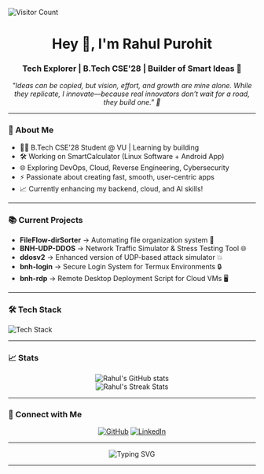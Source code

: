 ![Visitor Count](https://komarev.com/ghpvc/?username=hypertonny&color=blueviolet&style=flat-square)
<h1 align="center">Hey 👋, I'm Rahul Purohit</h1>
<h3 align="center">Tech Explorer | B.Tech CSE'28 | Builder of Smart Ideas 🚀</h3>

<p align="center"><i>"Ideas can be copied, but vision, effort, and growth are mine alone.  
While they replicate, I innovate—because real innovators don’t wait for a road, they build one." 🚀</i></p>

---

### 🚀 About Me
- 🧑‍💻 B.Tech CSE'28 Student @ VU | Learning by building
- 🛠️ Working on SmartCalculator (Linux Software + Android App)
- 🌐 Exploring DevOps, Cloud, Reverse Engineering, Cybersecurity
- ⚡ Passionate about creating fast, smooth, user-centric apps
- 📈 Currently enhancing my backend, cloud, and AI skills!

---

### 📚 Current Projects
- **FileFlow-dirSorter** → Automating file organization system 📁
- **BNH-UDP-DDOS** → Network Traffic Simulator & Stress Testing Tool 🌐
- **ddosv2** → Enhanced version of UDP-based attack simulator 💥
- **bnh-login** → Secure Login System for Termux Environments 🔒
- **bnh-rdp** → Remote Desktop Deployment Script for Cloud VMs 🖥️

---

### 🛠️ Tech Stack
<p>
  <img src="https://skillicons.dev/icons?i=python,cpp,html,css,php,linux,bash,raspberrypi,git,firebase,mysql,aws" alt="Tech Stack" />
</p>

---

### 📈 Stats
<p align="center">
  <img src="https://github-readme-stats.vercel.app/api?username=hypertonny&show_icons=true&theme=tokyonight&hide_border=true" alt="Rahul's GitHub stats"/>
  <br/>
  <img src="https://github-readme-streak-stats.herokuapp.com?user=hypertonny&theme=tokyonight&hide_border=true" alt="Rahul's Streak Stats"/>
</p>

---

### 🔗 Connect with Me
<p align="center">
  <a href="https://github.com/hypertonny" target="_blank"><img src="https://img.shields.io/badge/GitHub-100000?style=for-the-badge&logo=github&logoColor=white" alt="GitHub"/></a>
  <a href="https://www.linkedin.com/in/rahulpurohit785/" target="_blank"><img src="https://img.shields.io/badge/LinkedIn-0A66C2?style=for-the-badge&logo=linkedin&logoColor=white" alt="LinkedIn"/></a>
</p>

---

<p align="center">
  <img src="https://readme-typing-svg.demolab.com?font=Fira+Code&size=24&duration=3000&pause=1000&center=true&width=600&lines=Fast+Learner+🚀;Code%2C+Create%2C+Innovate+✨;Open+to+Opportunities+🤝;" alt="Typing SVG" />
</p>

---

